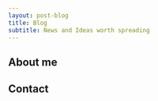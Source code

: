 ```yaml
---
layout: post-blog
title: Blog
subtitle: News and Ideas worth spreading
---
```



## About me



## Contact
<!---
```

```
-->
